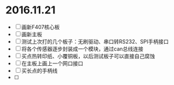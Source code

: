 # 2016.11.21
- [ ] 画新F407核心板
- [ ] 画新主板
- [ ] 测试上次打的几个板子：无刷驱动、串口转RS232、SPI手柄接口
- [ ] 将各个传感器逐步封装成一个模块，通过can总线连接
- [ ] 买点热转印纸、小覆铜板，以后测试板子可以直接自己腐蚀
- [ ] 在主板上画上一个网口接口
- [ ] 买长点的手柄线
- [ ]
